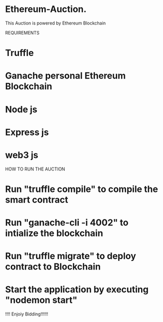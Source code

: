# Ethereum-Auction.

This Auction is powered by Ethereum Blockchain


REQUIREMENTS

# Truffle
# Ganache personal Ethereum Blockchain
# Node js
# Express js
# web3 js



HOW TO RUN THE AUCTION

# Run "truffle compile" to compile the smart contract
# Run "ganache-cli -i 4002" to intialize the blockchain
# Run "truffle migrate" to deploy contract to Blockchain
# Start the application by executing "nodemon start"
  
   !!!! Enjoiy Bidding!!!!!!
   
   
   
   
